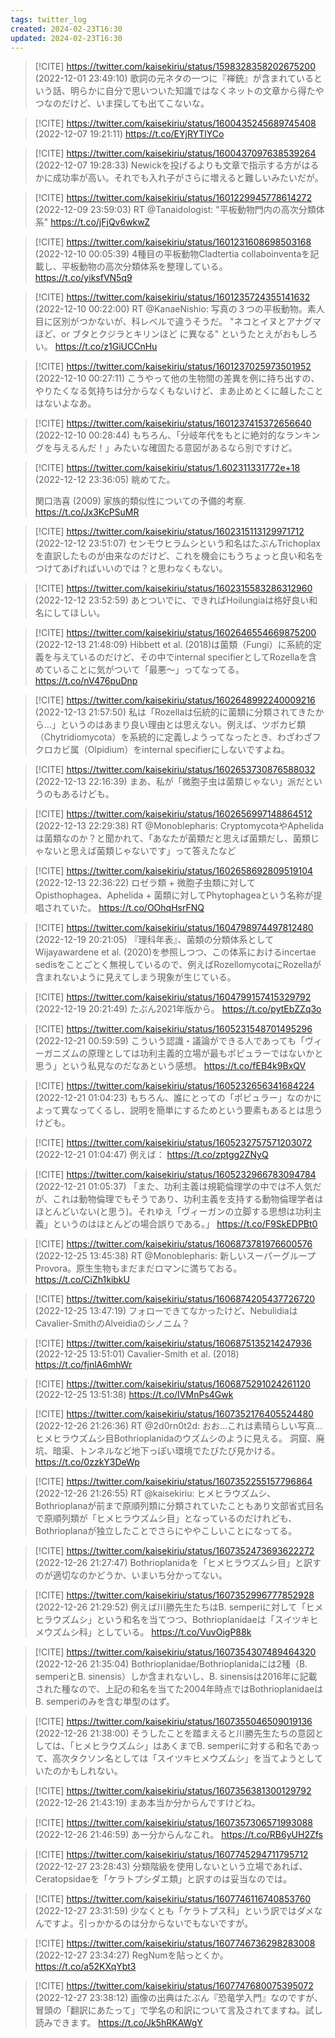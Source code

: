 ```yaml
---
tags: twitter_log
created: 2024-02-23T16:30
updated: 2024-02-23T16:30
---
```


> [!CITE] https://twitter.com/kaisekiriu/status/1598328358202675200 (2022-12-01 23:49:10)
> 歌詞の元ネタの一つに『禅銃』が含まれているという話、明らかに自分で思いついた知識ではなくネットの文章から得たやつなのだけど、いま探しても出てこないな。

> [!CITE] https://twitter.com/kaisekiriu/status/1600435245689745408 (2022-12-07 19:21:11)
> https://t.co/EYjRYTlYCo

> [!CITE] https://twitter.com/kaisekiriu/status/1600437097638539264 (2022-12-07 19:28:33)
> Newickを投げるよりも文章で指示する方がはるかに成功率が高い。それでも入れ子がさらに増えると難しいみたいだが。

> [!CITE] https://twitter.com/kaisekiriu/status/1601229945778614272 (2022-12-09 23:59:03)
> RT @Tanaidologist: "平板動物門内の高次分類体系" https://t.co/jFjQv6wkwZ

> [!CITE] https://twitter.com/kaisekiriu/status/1601231608698503168 (2022-12-10 00:05:39)
> 4種目の平板動物Cladtertia collaboinventaを記載し、平板動物の高次分類体系を整理している。
> https://t.co/yiksfVN5q9

> [!CITE] https://twitter.com/kaisekiriu/status/1601235724355141632 (2022-12-10 00:22:00)
> RT @KanaeNishio: 写真の３つの平板動物。素人目に区別がつかないが、科レベルで違うそうだ。
> "ネコとイヌとアナグマほど、or ブタとクジラとキリンほど に異なる"
> というたとえがおもしろい。 https://t.co/z1GiUCCnHu

> [!CITE] https://twitter.com/kaisekiriu/status/1601237025973501952 (2022-12-10 00:27:11)
> こうやって他の生物間の差異を例に持ち出すの、やりたくなる気持ちは分からなくもないけど、まあ止めとくに越したことはないよなあ。

> [!CITE] https://twitter.com/kaisekiriu/status/1601237415372656640 (2022-12-10 00:28:44)
> もちろん、「分岐年代をもとに絶対的なランキングを与えるんだ！」みたいな確固たる意図があるなら別ですけど。

> [!CITE] https://twitter.com/kaisekiriu/status/1.602311331772e+18 (2022-12-12 23:36:05)
> 眺めてた。
> 
> 関口浩喜 (2009) 家族的類似性についての予備的考察.
> https://t.co/Jx3KcPSuMR

> [!CITE] https://twitter.com/kaisekiriu/status/1602315113129971712 (2022-12-12 23:51:07)
> センモウヒラムシという和名はたぶんTrichoplaxを直訳したものが由来なのだけど、これを機会にもうちょっと良い和名をつけてあげればいいのでは？と思わなくもない。

> [!CITE] https://twitter.com/kaisekiriu/status/1602315583286312960 (2022-12-12 23:52:59)
> あとついでに、できればHoilungiaは格好良い和名にしてほしい。

> [!CITE] https://twitter.com/kaisekiriu/status/1602646554669875200 (2022-12-13 21:48:09)
> Hibbett et al. (2018)は菌類（Fungi）に系統的定義を与えているのだけど、その中でinternal specifierとしてRozellaを含めていることに気がついて「最悪〜」ってなってる。
> https://t.co/nV476puDnp

> [!CITE] https://twitter.com/kaisekiriu/status/1602648992240009216 (2022-12-13 21:57:50)
> 私は「Rozellaは伝統的に菌類に分類されてきたから…」というのはあまり良い理由とは思えない。例えば、ツボカビ類（Chytridiomycota）を系統的に定義しようってなったとき、わざわざフクロカビ属（Olpidium）をinternal specifierにしないですよね。

> [!CITE] https://twitter.com/kaisekiriu/status/1602653730876588032 (2022-12-13 22:16:39)
> まあ、私が「微胞子虫は菌類じゃない」派だというのもあるけども。

> [!CITE] https://twitter.com/kaisekiriu/status/1602656997148864512 (2022-12-13 22:29:38)
> RT @Monoblepharis: CryptomycotaやAphelidaは菌類なのか？と聞かれて、「あなたが菌類だと思えば菌類だし、菌類じゃないと思えば菌類じゃないです」って答えたなど

> [!CITE] https://twitter.com/kaisekiriu/status/1602658692809519104 (2022-12-13 22:36:22)
> ロゼラ類 + 微胞子虫類に対してOpisthophagea、Aphelida + 菌類に対してPhytophageaという名称が提唱されていた。
> https://t.co/OOhqHsrFNQ

> [!CITE] https://twitter.com/kaisekiriu/status/1604798974497812480 (2022-12-19 20:21:05)
> 『理科年表』、菌類の分類体系としてWijayawardene et al. (2020)を参照しつつ、この体系におけるincertae sedisをことごとく無視しているので、例えばRozellomycotaにRozellaが含まれないように見えてしまう現象が生じている。

> [!CITE] https://twitter.com/kaisekiriu/status/1604799157415329792 (2022-12-19 20:21:49)
> たぶん2021年版から。
> https://t.co/pytEbZZq3o

> [!CITE] https://twitter.com/kaisekiriu/status/1605231548701495296 (2022-12-21 00:59:59)
> こういう認識・議論ができる人であっても「ヴィーガニズムの原理としては功利主義的立場が最もポピュラーではないかと思う」という私見なのだなあという感想。
> https://t.co/fEB4k9BxQV

> [!CITE] https://twitter.com/kaisekiriu/status/1605232656341684224 (2022-12-21 01:04:23)
> もちろん、誰にとっての「ポピュラー」なのかによって異なってくるし、説明を簡単にするためという要素もあるとは思うけども。

> [!CITE] https://twitter.com/kaisekiriu/status/1605232757571203072 (2022-12-21 01:04:47)
> 例えば：
> https://t.co/zptgg2ZNyQ

> [!CITE] https://twitter.com/kaisekiriu/status/1605232966783094784 (2022-12-21 01:05:37)
> 「また、功利主義は規範倫理学の中では不人気だが、これは動物倫理でもそうであり、功利主義を支持する動物倫理学者はほとんどいない(と思う)。それゆえ「ヴィーガンの立脚する思想は功利主義」というのはほとんどの場合誤りである。」
> https://t.co/F9SkEDPBt0

> [!CITE] https://twitter.com/kaisekiriu/status/1606873781976600576 (2022-12-25 13:45:38)
> RT @Monoblepharis: 新しいスーパーグループProvora。原生生物もまだまだロマンに満ちておる。
> https://t.co/CiZh1kibkU

> [!CITE] https://twitter.com/kaisekiriu/status/1606874205437726720 (2022-12-25 13:47:19)
> フォローできてなかったけど、NebulidiaはCavalier-SmithのAlveidiaのシノニム？

> [!CITE] https://twitter.com/kaisekiriu/status/1606875135214247936 (2022-12-25 13:51:01)
> Cavalier-Smith et al. (2018)
> https://t.co/fjnlA6mhWr

> [!CITE] https://twitter.com/kaisekiriu/status/1606875291024261120 (2022-12-25 13:51:38)
> https://t.co/IVMnPs4Gwk

> [!CITE] https://twitter.com/kaisekiriu/status/1607352176405524480 (2022-12-26 21:26:36)
> RT @2d0rn0t2d: おお…これは素晴らしい写真…
> ヒメヒラウズムシ目Bothrioplanidaのウズムシのように見える。
> 洞窟、廃坑、暗渠、トンネルなど地下っぽい環境でたびたび見かける。 https://t.co/0zzkY3DeWp

> [!CITE] https://twitter.com/kaisekiriu/status/1607352255157796864 (2022-12-26 21:26:55)
> RT @kaisekiriu: ヒメヒラウズムシ、Bothrioplanaが前まで原順列類に分類されていたこともあり文部省式目名で原順列類が「ヒメヒラウズムシ目」となっているのだけれども、Bothrioplanaが独立したことでさらにややこしいことになってる。

> [!CITE] https://twitter.com/kaisekiriu/status/1607352473693622272 (2022-12-26 21:27:47)
> Bothrioplanidaを「ヒメヒラウズムシ目」と訳すのが適切なのかどうか、いまいち分かってない。

> [!CITE] https://twitter.com/kaisekiriu/status/1607352996777852928 (2022-12-26 21:29:52)
> 例えば川勝先生たちはB. semperiに対して「ヒメヒラウズムシ」という和名を当てつつ、Bothrioplanidaeは「スイツキヒメウズムシ科」としている。
> https://t.co/VuvOigP88k

> [!CITE] https://twitter.com/kaisekiriu/status/1607354307489464320 (2022-12-26 21:35:04)
> Bothrioplanidae/Bothrioplanidaには2種（B. semperiとB. sinensis）しか含まれないし、B. sinensisは2016年に記載された種なので、上記の和名を当てた2004年時点ではBothrioplanidaeはB. semperiのみを含む単型のはず。

> [!CITE] https://twitter.com/kaisekiriu/status/1607355046509019136 (2022-12-26 21:38:00)
> そうしたことを踏まえると川勝先生たちの意図としては、「ヒメヒラウズムシ」はあくまでB. semperiに対する和名であって、高次タクソン名としては「スイツキヒメウズムシ」を当てようとしていたのかもしれない。

> [!CITE] https://twitter.com/kaisekiriu/status/1607356381300129792 (2022-12-26 21:43:19)
> まあ本当か分からんですけどね。

> [!CITE] https://twitter.com/kaisekiriu/status/1607357306571993088 (2022-12-26 21:46:59)
> あー分からんなこれ。
> https://t.co/RB6yUH2Zfs

> [!CITE] https://twitter.com/kaisekiriu/status/1607745294711795712 (2022-12-27 23:28:43)
> 分類階級を使用しないという立場であれば、Ceratopsidaeを「ケラトプシダエ類」と訳すのは妥当なのでは。

> [!CITE] https://twitter.com/kaisekiriu/status/1607746116740853760 (2022-12-27 23:31:59)
> 少なくとも「ケラトプス科」という訳ではダメなんですよ。引っかかるのは分からないでもないですが。

> [!CITE] https://twitter.com/kaisekiriu/status/1607746736298283008 (2022-12-27 23:34:27)
> RegNumを貼っとくか。
> https://t.co/a52KXqYbt3

> [!CITE] https://twitter.com/kaisekiriu/status/1607747680075395072 (2022-12-27 23:38:12)
> 画像の出典はたぶん『恐竜学入門』なのですが、冒頭の「翻訳にあたって」で学名の和訳について言及されてますね。試し読みできます。
> https://t.co/Jk5hRKAWgY
